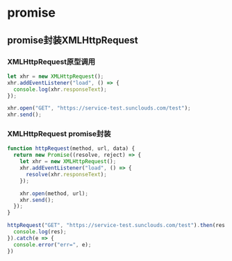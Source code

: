 # promise

## promise封装XMLHttpRequest


### XMLHttpRequest原型调用

```javascript
let xhr = new XMLHttpRequest();
xhr.addEventListener("load", () => {
  console.log(xhr.responseText);
});

xhr.open("GET", "https://service-test.sunclouds.com/test");
xhr.send();
```

### XMLHttpRequest promise封装

```javascript
function httpRequest(method, url, data) {
  return new Promise((resolve, reject) => {
    let xhr = new XMLHttpRequest();
    xhr.addEventListener("load", () => {
      resolve(xhr.responseText);
    });

    xhr.open(method, url);
    xhr.send();
  });
}

httpRequest("GET", "https://service-test.sunclouds.com/test").then(res => {
  console.log(res);
}).catch(e => {
  console.error("err=", e);
})

```